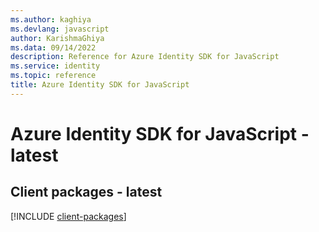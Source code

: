 ```yaml
---
ms.author: kaghiya
ms.devlang: javascript
author: KarishmaGhiya
ms.data: 09/14/2022
description: Reference for Azure Identity SDK for JavaScript
ms.service: identity
ms.topic: reference
title: Azure Identity SDK for JavaScript
---
```

# Azure Identity SDK for JavaScript - latest

## Client packages - latest
[!INCLUDE [client-packages](identity-client-index.md)]